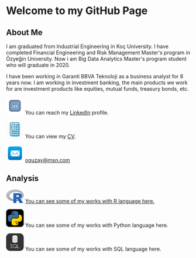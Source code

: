 # Welcome to my GitHub Page

## About Me

I am graduated from Industrial Engineering in Koç University. I have completed Financial Engineering and Risk Management Master's program in Özyeğin University. Now i am Big Data Analytics Master's program student who will graduate in 2020.

I have been working in Garanti BBVA Teknoloji as a business analyst for 8 years now. I am working in investment banking, the main products we work for are investment products like equities, mutual funds, treasury bonds, etc.

<img src="linkedin.png" width="48"> You can reach my [LinkedIn](https://www.linkedin.com/in/o%C4%9Fuz-ay-7b01b022/) profile.

<img src="cv.png" width="48"> You can view my [CV](OguzAy-CV.pdf).

<img src="mail.jpg" width="48"> oguzay@msn.com



## Analysis

<img src="r.png" width="48"> [You can see some of my works with R language here.](https://oguzayy.github.io/r/)

<img src="python.png" width="48"> You can see some of my works with Python language here.

<img src="sql.jpg" width="48"> You can see some of my works with SQL language here.
